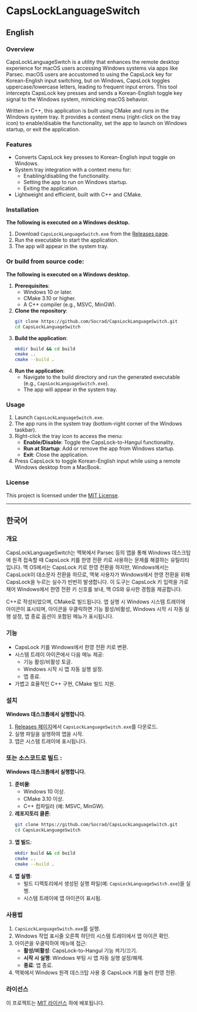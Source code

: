 # CapsLockLanguageSwitch

## English

### Overview
CapsLockLanguageSwitch is a utility that enhances the remote desktop experience for macOS users accessing Windows systems via apps like Parsec. macOS users are accustomed to using the CapsLock key for Korean-English input switching, but on Windows, CapsLock toggles uppercase/lowercase letters, leading to frequent input errors. This tool intercepts CapsLock key presses and sends a Korean-English toggle key signal to the Windows system, mimicking macOS behavior.

Written in C++, this application is built using CMake and runs in the Windows system tray. It provides a context menu (right-click on the tray icon) to enable/disable the functionality, set the app to launch on Windows startup, or exit the application.

### Features
- Converts CapsLock key presses to Korean-English input toggle on Windows.
- System tray integration with a context menu for:
  - Enabling/disabling the functionality.
  - Setting the app to run on Windows startup.
  - Exiting the application.
- Lightweight and efficient, built with C++ and CMake.

### Installation
**The following is executed on a Windows desktop.**
1. Download `CapsLockLanguageSwitch.exe` from the [Releases page](https://github.com/Socrad/CapsLockLanguageSwitch/releases).
2. Run the executable to start the application.
3. The app will appear in the system tray.

### Or build from source code: 
**The following is executed on a Windows desktop.**

1. **Prerequisites**:
   - Windows 10 or later.
   - CMake 3.10 or higher.
   - A C++ compiler (e.g., MSVC, MinGW).
2. **Clone the repository**:
   ```bash
   git clone https://github.com/Socrad/CapsLockLanguageSwitch.git
   cd CapsLockLanguageSwitch
   ```
3. **Build the application**:
   ```bash
   mkdir build && cd build
   cmake ..
   cmake --build .
   ```
4. **Run the application**:
   - Navigate to the build directory and run the generated executable (e.g., `CapsLockLanguageSwitch.exe`).
   - The app will appear in the system tray.

### Usage
1. Launch `CapsLockLanguageSwitch.exe`.
2. The app runs in the system tray (bottom-right corner of the Windows taskbar).
3. Right-click the tray icon to access the menu:
   - **Enable/Disable**: Toggle the CapsLock-to-Hangul functionality.
   - **Run at Startup**: Add or remove the app from Windows startup.
   - **Exit**: Close the application.
4. Press CapsLock to toggle Korean-English input while using a remote Windows desktop from a MacBook.

### License
This project is licensed under the [MIT License](LICENSE).

---

## 한국어

### 개요
CapsLockLanguageSwitch는 맥북에서 Parsec 등의 앱을 통해 Windows 데스크탑에 원격 접속할 때 CapsLock 키를 한영 전환 키로 사용하는 문제를 해결하는 유틸리티입니다. 맥 OS에서는 CapsLock 키로 한영 전환을 하지만, Windows에서는 CapsLock이 대소문자 전환을 하므로, 맥북 사용자가 Windows에서 한영 전환을 위해 CapsLock을 누르는 실수가 빈번히 발생합니다. 이 도구는 CapsLock 키 입력을 가로채어 Windows에서 한영 전환 키 신호를 보내, 맥 OS와 유사한 경험을 제공합니다.

C++로 작성되었으며, CMake로 빌드됩니다. 앱 실행 시 Windows 시스템 트레이에 아이콘이 표시되며, 아이콘을 우클릭하면 기능 활성/비활성, Windows 시작 시 자동 실행 설정, 앱 종료 옵션이 포함된 메뉴가 표시됩니다.

### 기능
- CapsLock 키를 Windows에서 한영 전환 키로 변환.
- 시스템 트레이 아이콘에서 다음 메뉴 제공:
  - 기능 활성/비활성 토글.
  - Windows 시작 시 앱 자동 실행 설정.
  - 앱 종료.
- 가볍고 효율적인 C++ 구현, CMake 빌드 지원.

### 설치
**Windows 데스크톱에서 실행합니다.**
1. [Releases 페이지](https://github.com/Socrad/CapsLockLanguageSwitch/releases)에서 `CapsLockLanguageSwitch.exe`를 다운로드.
2. 실행 파일을 실행하여 앱을 시작.
3. 앱은 시스템 트레이에 표시됩니다.

### 또는 소스코드로 빌드 : 
**Windows 데스크톱에서 실행합니다.**

1. **준비물**:
   - Windows 10 이상.
   - CMake 3.10 이상.
   - C++ 컴파일러 (예: MSVC, MinGW).
2. **레포지토리 클론**:
   ```bash
   git clone https://github.com/Socrad/CapsLockLanguageSwitch.git
   cd CapsLockLanguageSwitch
   ```
3. **앱 빌드**:
   ```bash
   mkdir build && cd build
   cmake ..
   cmake --build .
   ```
4. **앱 실행**:
   - 빌드 디렉토리에서 생성된 실행 파일(예: `CapsLockLanguageSwitch.exe`)을 실행.
   - 시스템 트레이에 앱 아이콘이 표시됨.

### 사용법
1. `CapsLockLanguageSwitch.exe`를 실행.
2. Windows 작업 표시줄 오른쪽 하단의 시스템 트레이에서 앱 아이콘 확인.
3. 아이콘을 우클릭하여 메뉴에 접근:
   - **활성/비활성**: CapsLock-to-Hangul 기능 켜기/끄기.
   - **시작 시 실행**: Windows 부팅 시 앱 자동 실행 설정/해제.
   - **종료**: 앱 종료.
4. 맥북에서 Windows 원격 데스크탑 사용 중 CapsLock 키를 눌러 한영 전환.

### 라이선스
이 프로젝트는 [MIT 라이선스](LICENSE) 하에 배포됩니다.
